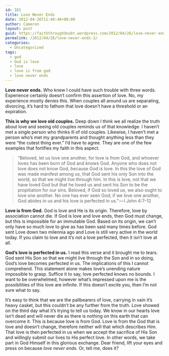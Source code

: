 ```yaml
---
id: 181
title: Love Never Ends
date: 2012-04-26T11:49:48+00:00
author: Cameron
layout: post
guid: https://faiththroughdoubt.wordpress.com/2012/04/26/love-never-ends/
permalink: /2012/04/26/love-never-ends-2/
categories:
  - Uncategorized
tags:
  - god
  - God is love
  - love
  - love is from god
  - love never ends
---
```

**Love never ends.** Who knew I could have such trouble with three words. Experience certainly doesn’t confirm this assertion of love. No, my experience mostly denies this. When couples all around us are separating, divorcing, it’s hard to fathom that love doesn’t have a threshold or an expiration.

**This is why we love old couples.** Deep down I think we all realize the truth about love and seeing old couples reminds us of that knowledge. I haven’t met a single person who thinks ill of old couples. Likewise, I haven’t met a person who’s met my grandparents and thought anything less than they were “the cutest thing ever.” I’d have to agree. They are one of the few examples that fortifies my faith in this aspect.

> “Beloved, let us love one another, for love is from God, and whoever loves has been born of God and knows God. Anyone who does not love does not know God, because God is love. In this the love of God was made manifest among us, that God sent his only Son into the world, so that we might live through him. In this is love, not that we have loved God but that he loved us and sent his Son to be the propitiation for our sins. Beloved, if God so loved us, we also ought to love one another. No one has ever seen God; if we love one another, God abides in us and his love is perfected in us.” — I John 4:7–12

**Love is from God.** God is love and He is its origin. Therefore, love by association cannot die. If God is love and love ends, then God must change, but this is impossible for an immutable God. Based on its origin, we can’t only have so much love to give as has been said many times before. God sent Love down two milennia ago and Love is still very active in the world today. If you claim to love and it’s not a love perfected, then it isn’t love at all.

**God’s love is perfected in us.** I read this verse and it brought me to tears. God sent His Son so that we might live through the Son and in so doing, God’s love becomes perfected in us. The implications of this I cannot comprehend. This statement alone makes love’s unending nature impossible to grasp. Suffice it to say, love perfected knows no bounds. I want to be overwhelmed, however what’s impressed upon me is the possibilities of this love are infinite. If this doesn’t excite you, then I’m not sure what to say.

It’s easy to think that we are the pallbearers of love, carrying in vain it’s heavy casket, but this couldn’t be any further from the truth. Love showed on the third day what it’s trying to tell us today. We know in our hearts love isn’t dead and will never die as there is nothing on this earth that can overcome it. This is because love is from God. Love is from the God that is love and doesn’t change, therefore neither will that which describes Him. That love is then perfected in us when we accept the sacrifice of His Son and willingly submit our lives to His perfect love. In other words, we take part in God Himself in this glorious exchange. Dear friend, lift your eyes and press on because _love never ends_. Or, tell me, does it?